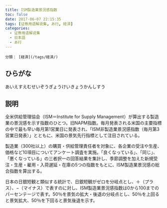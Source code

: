 ```yaml
---
title: ISM製造業景況感指数
toc: false
date: 2017-06-07 22:15:35
tags: [证券用语解说集, あ行, 経済]
categories:
  - 证券用语解说集
  - 日本語
  - あ行
---
```


`分類： [経済](/tags/経済/)`

## ひらがな

あいえすえむせいぞうぎょうけいきょうかんしすう

## 説明

全米供給管理協会（ISM＝Institute for Supply Management）が算出する製造業の景況感を示す指数のひとつ。旧NAPM指数。毎月発表される米国の主要指標の中で最も早い毎月第1営業日に発表され、「ISM非製造業景況感指数（毎月第3営業日発表）」とともに、米国の景気先行指標として注目されている。

製造業（300社以上）の購買・供給管理責任者を対象に、各企業の受注や生産、価格など10項目についてアンケート調査を実施。「良くなっている」、「同じ」、「悪くなっている」の三者択一の回答結果を集計し、季節調整を加えた新規受注・生産・雇用・入荷遅延・在庫の5つの指数をもとに、ISM製造業景況感の総合指数を算出する。

日本の日銀短観と類似する統計で、日銀短観がゼロを分岐点とし、＋（プラス）、−（マイナス）で表すのに対し、ISM製造業景況感指数は0から100までのパーセンテージで表す。50％を景気の拡大・後退の分岐点とし、50％を上回ると景気拡大、50％を下回ると景気後退を示す。
